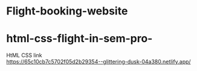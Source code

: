 # Flight-booking-website
# html-css-flight-in-sem-pro-
HtML CSS  link <br> https://65c10cb7c5702f05d2b29354--glittering-dusk-04a380.netlify.app/
